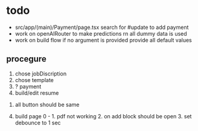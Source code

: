 # todo

- src/app/(main)/Payment/page.tsx search for #update to add payment
- work on openAIRouter to make predictions rn all dummy data is used
- work on build flow if no argument is provided provide all default values

## procegure

1. chose jobDiscription
2. chose template
3. ? payment
4. build/edit resume


<!-- design principal -->
1. all button should be same

<!-- bg-gradient-to-r from-blue-600 to-fuchsia-500 -->
4. build page
    0 - 1. pdf not working
    2. on add block should be open
    3. set debounce to 1 sec    